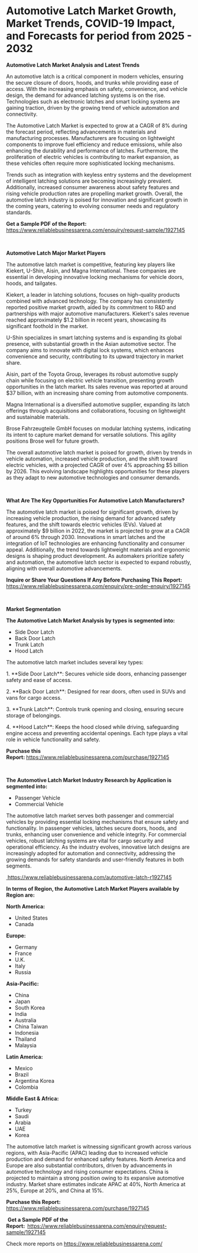 <p><h1>Automotive Latch Market Growth, Market Trends, COVID-19 Impact, and Forecasts for period from 2025 - 2032</h1></p><p><strong>Automotive Latch Market Analysis and Latest Trends</strong></p>
<p><p>An automotive latch is a critical component in modern vehicles, ensuring the secure closure of doors, hoods, and trunks while providing ease of access. With the increasing emphasis on safety, convenience, and vehicle design, the demand for advanced latching systems is on the rise. Technologies such as electronic latches and smart locking systems are gaining traction, driven by the growing trend of vehicle automation and connectivity.</p><p>The Automotive Latch Market is expected to grow at a CAGR of 8% during the forecast period, reflecting advancements in materials and manufacturing processes. Manufacturers are focusing on lightweight components to improve fuel efficiency and reduce emissions, while also enhancing the durability and performance of latches. Furthermore, the proliferation of electric vehicles is contributing to market expansion, as these vehicles often require more sophisticated locking mechanisms.</p><p>Trends such as integration with keyless entry systems and the development of intelligent latching solutions are becoming increasingly prevalent. Additionally, increased consumer awareness about safety features and rising vehicle production rates are propelling market growth. Overall, the automotive latch industry is poised for innovation and significant growth in the coming years, catering to evolving consumer needs and regulatory standards.</p></p>
<p><strong>Get a Sample PDF of the Report:&nbsp;</strong> <a href="https://www.reliablebusinessarena.com/enquiry/request-sample/1927145?utm_campaign=3531&utm_medium=2&utm_source=Github&utm_content=ia&utm_term=28032025&utm_id=automotive-latch">https://www.reliablebusinessarena.com/enquiry/request-sample/1927145</a></p>
<p>&nbsp;</p>
<p><strong>Automotive Latch Major Market Players</strong></p>
<p><p>The automotive latch market is competitive, featuring key players like Kiekert, U-Shin, Aisin, and Magna International. These companies are essential in developing innovative locking mechanisms for vehicle doors, hoods, and tailgates.</p><p>Kiekert, a leader in latching solutions, focuses on high-quality products combined with advanced technology. The company has consistently reported positive market growth, aided by its commitment to R&D and partnerships with major automotive manufacturers. Kiekert's sales revenue reached approximately $1.2 billion in recent years, showcasing its significant foothold in the market.</p><p>U-Shin specializes in smart latching systems and is expanding its global presence, with substantial growth in the Asian automotive sector. The company aims to innovate with digital lock systems, which enhances convenience and security, contributing to its upward trajectory in market share.</p><p>Aisin, part of the Toyota Group, leverages its robust automotive supply chain while focusing on electric vehicle transition, presenting growth opportunities in the latch market. Its sales revenue was reported at around $37 billion, with an increasing share coming from automotive components.</p><p>Magna International is a diversified automotive supplier, expanding its latch offerings through acquisitions and collaborations, focusing on lightweight and sustainable materials.</p><p>Brose Fahrzeugteile GmbH focuses on modular latching systems, indicating its intent to capture market demand for versatile solutions. This agility positions Brose well for future growth.</p><p>The overall automotive latch market is poised for growth, driven by trends in vehicle automation, increased vehicle production, and the shift toward electric vehicles, with a projected CAGR of over 4% approaching $5 billion by 2026. This evolving landscape highlights opportunities for these players as they adapt to new automotive technologies and consumer demands.</p></p>
<p>&nbsp;</p>
<p><strong>What Are The Key Opportunities For Automotive Latch Manufacturers?</strong></p>
<p><p>The automotive latch market is poised for significant growth, driven by increasing vehicle production, the rising demand for advanced safety features, and the shift towards electric vehicles (EVs). Valued at approximately $9 billion in 2022, the market is projected to grow at a CAGR of around 6% through 2030. Innovations in smart latches and the integration of IoT technologies are enhancing functionality and consumer appeal. Additionally, the trend towards lightweight materials and ergonomic designs is shaping product development. As automakers prioritize safety and automation, the automotive latch sector is expected to expand robustly, aligning with overall automotive advancements.</p></p>
<p><strong>Inquire or Share Your Questions If Any Before Purchasing This Report:</strong> <a href="https://www.reliablebusinessarena.com/enquiry/pre-order-enquiry/1927145?utm_campaign=3531&utm_medium=2&utm_source=Github&utm_content=ia&utm_term=28032025&utm_id=automotive-latch">https://www.reliablebusinessarena.com/enquiry/pre-order-enquiry/1927145</a></p>
<p>&nbsp;</p>
<p><strong>Market Segmentation</strong></p>
<p><strong>The Automotive Latch Market Analysis by types is segmented into:</strong></p>
<p><ul><li>Side Door Latch</li><li>Back Door Latch</li><li>Trunk Latch</li><li>Hood Latch</li></ul></p>
<p><p>The automotive latch market includes several key types: </p><p>1. **Side Door Latch**: Secures vehicle side doors, enhancing passenger safety and ease of access. </p><p>2. **Back Door Latch**: Designed for rear doors, often used in SUVs and vans for cargo access. </p><p>3. **Trunk Latch**: Controls trunk opening and closing, ensuring secure storage of belongings. </p><p>4. **Hood Latch**: Keeps the hood closed while driving, safeguarding engine access and preventing accidental openings. Each type plays a vital role in vehicle functionality and safety.</p></p>
<p><strong>Purchase this Report:&nbsp;</strong><a href="https://www.reliablebusinessarena.com/purchase/1927145?utm_campaign=3531&utm_medium=2&utm_source=Github&utm_content=ia&utm_term=28032025&utm_id=automotive-latch">https://www.reliablebusinessarena.com/purchase/1927145</a></p>
<p>&nbsp;</p>
<p><strong>The Automotive Latch Market Industry Research by Application is segmented into:</strong></p>
<p><ul><li>Passenger Vehicle</li><li>Commercial Vehicle</li></ul></p>
<p><p>The automotive latch market serves both passenger and commercial vehicles by providing essential locking mechanisms that ensure safety and functionality. In passenger vehicles, latches secure doors, hoods, and trunks, enhancing user convenience and vehicle integrity. For commercial vehicles, robust latching systems are vital for cargo security and operational efficiency. As the industry evolves, innovative latch designs are increasingly adopted for automation and connectivity, addressing the growing demands for safety standards and user-friendly features in both segments.</p></p>
<p><a href="https://www.reliablebusinessarena.com/automotive-latch-r1927145?utm_campaign=3531&utm_medium=2&utm_source=Github&utm_content=ia&utm_term=28032025&utm_id=automotive-latch">&nbsp;https://www.reliablebusinessarena.com/automotive-latch-r1927145</a></p>
<p><strong>In terms of Region, the Automotive Latch Market Players available by Region are:</strong></p>
<p>
    <p> <strong> North America: </strong>
        <ul>
            <li>United States</li>
            <li>Canada</li>
        </ul>
        </p> 
    <p> <strong> Europe: </strong>
        <ul>
            <li>Germany</li>
            <li>France</li>
            <li>U.K.</li>
            <li>Italy</li>
            <li>Russia</li>
        </ul>
        </p> 
    <p> <strong> Asia-Pacific: </strong>
        <ul>
            <li>China</li>
            <li>Japan</li>
            <li>South Korea</li>
            <li>India</li>
            <li>Australia</li>
            <li>China Taiwan</li>
            <li>Indonesia</li>
            <li>Thailand</li>
            <li>Malaysia</li>
        </ul>
        </p> 
    <p> <strong> Latin America: </strong>
        <ul>
            <li>Mexico</li>
            <li>Brazil</li>
            <li>Argentina Korea</li>
            <li>Colombia</li>
        </ul>
        </p> 
    <p> <strong> Middle East & Africa: </strong>
        <ul>
            <li>Turkey</li>
            <li>Saudi</li>
            <li>Arabia</li>
            <li>UAE</li>
            <li>Korea</li>
        </ul>
    </p>
    </p>
<p><p>The automotive latch market is witnessing significant growth across various regions, with Asia-Pacific (APAC) leading due to increased vehicle production and demand for enhanced safety features. North America and Europe are also substantial contributors, driven by advancements in automotive technology and rising consumer expectations. China is projected to maintain a strong position owing to its expansive automotive industry. Market share estimates indicate APAC at 40%, North America at 25%, Europe at 20%, and China at 15%.</p></p>
<p><strong>Purchase this Report: </strong><a href="https://www.reliablebusinessarena.com/purchase/1927145?utm_campaign=3531&utm_medium=2&utm_source=Github&utm_content=ia&utm_term=28032025&utm_id=automotive-latch">https://www.reliablebusinessarena.com/purchase/1927145</a></p>
<p>&nbsp;<strong>Get a Sample PDF of the Report:&nbsp;&nbsp;</strong><a href="https://www.reliablebusinessarena.com/enquiry/request-sample/1927145?utm_campaign=3531&utm_medium=2&utm_source=Github&utm_content=ia&utm_term=28032025&utm_id=automotive-latch">https://www.reliablebusinessarena.com/enquiry/request-sample/1927145</a></p>
<p><strong></strong></p>
<p>Check more reports on <a href="https://www.reliablebusinessarena.com/?utm_campaign=3531&utm_medium=2&utm_source=Github&utm_content=ia&utm_term=28032025&utm_id=automotive-latch">https://www.reliablebusinessarena.com/</a></p>